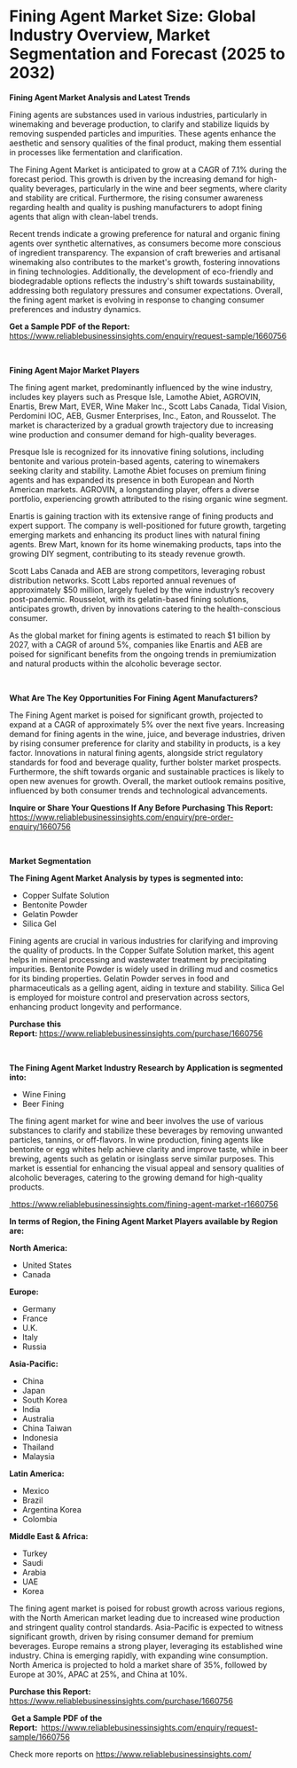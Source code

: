 <p><h1>Fining Agent Market Size: Global Industry Overview, Market Segmentation and Forecast (2025 to 2032)</h1></p><p><strong>Fining Agent Market Analysis and Latest Trends</strong></p>
<p><p>Fining agents are substances used in various industries, particularly in winemaking and beverage production, to clarify and stabilize liquids by removing suspended particles and impurities. These agents enhance the aesthetic and sensory qualities of the final product, making them essential in processes like fermentation and clarification.</p><p>The Fining Agent Market is anticipated to grow at a CAGR of 7.1% during the forecast period. This growth is driven by the increasing demand for high-quality beverages, particularly in the wine and beer segments, where clarity and stability are critical. Furthermore, the rising consumer awareness regarding health and quality is pushing manufacturers to adopt fining agents that align with clean-label trends. </p><p>Recent trends indicate a growing preference for natural and organic fining agents over synthetic alternatives, as consumers become more conscious of ingredient transparency. The expansion of craft breweries and artisanal winemaking also contributes to the market's growth, fostering innovations in fining technologies. Additionally, the development of eco-friendly and biodegradable options reflects the industry's shift towards sustainability, addressing both regulatory pressures and consumer expectations. Overall, the fining agent market is evolving in response to changing consumer preferences and industry dynamics.</p></p>
<p><strong>Get a Sample PDF of the Report:&nbsp;</strong> <a href="https://www.reliablebusinessinsights.com/enquiry/request-sample/1660756?utm_campaign=1138&utm_medium=2&utm_source=Github&utm_content=ia&utm_term=30012025&utm_id=fining-agent">https://www.reliablebusinessinsights.com/enquiry/request-sample/1660756</a></p>
<p>&nbsp;</p>
<p><strong>Fining Agent Major Market Players</strong></p>
<p><p>The fining agent market, predominantly influenced by the wine industry, includes key players such as Presque Isle, Lamothe Abiet, AGROVIN, Enartis, Brew Mart, EVER, Wine Maker Inc., Scott Labs Canada, Tidal Vision, Perdomini IOC, AEB, Gusmer Enterprises, Inc., Eaton, and Rousselot. The market is characterized by a gradual growth trajectory due to increasing wine production and consumer demand for high-quality beverages.</p><p>Presque Isle is recognized for its innovative fining solutions, including bentonite and various protein-based agents, catering to winemakers seeking clarity and stability. Lamothe Abiet focuses on premium fining agents and has expanded its presence in both European and North American markets. AGROVIN, a longstanding player, offers a diverse portfolio, experiencing growth attributed to the rising organic wine segment.</p><p>Enartis is gaining traction with its extensive range of fining products and expert support. The company is well-positioned for future growth, targeting emerging markets and enhancing its product lines with natural fining agents. Brew Mart, known for its home winemaking products, taps into the growing DIY segment, contributing to its steady revenue growth.</p><p>Scott Labs Canada and AEB are strong competitors, leveraging robust distribution networks. Scott Labs reported annual revenues of approximately $50 million, largely fueled by the wine industry’s recovery post-pandemic. Rousselot, with its gelatin-based fining solutions, anticipates growth, driven by innovations catering to the health-conscious consumer.</p><p>As the global market for fining agents is estimated to reach $1 billion by 2027, with a CAGR of around 5%, companies like Enartis and AEB are poised for significant benefits from the ongoing trends in premiumization and natural products within the alcoholic beverage sector.</p></p>
<p>&nbsp;</p>
<p><strong>What Are The Key Opportunities For Fining Agent Manufacturers?</strong></p>
<p><p>The Fining Agent market is poised for significant growth, projected to expand at a CAGR of approximately 5% over the next five years. Increasing demand for fining agents in the wine, juice, and beverage industries, driven by rising consumer preference for clarity and stability in products, is a key factor. Innovations in natural fining agents, alongside strict regulatory standards for food and beverage quality, further bolster market prospects. Furthermore, the shift towards organic and sustainable practices is likely to open new avenues for growth. Overall, the market outlook remains positive, influenced by both consumer trends and technological advancements.</p></p>
<p><strong>Inquire or Share Your Questions If Any Before Purchasing This Report:</strong> <a href="https://www.reliablebusinessinsights.com/enquiry/pre-order-enquiry/1660756?utm_campaign=1138&utm_medium=2&utm_source=Github&utm_content=ia&utm_term=30012025&utm_id=fining-agent">https://www.reliablebusinessinsights.com/enquiry/pre-order-enquiry/1660756</a></p>
<p>&nbsp;</p>
<p><strong>Market Segmentation</strong></p>
<p><strong>The Fining Agent Market Analysis by types is segmented into:</strong></p>
<p><ul><li>Copper Sulfate Solution</li><li>Bentonite Powder</li><li>Gelatin Powder</li><li>Silica Gel</li></ul></p>
<p><p>Fining agents are crucial in various industries for clarifying and improving the quality of products. In the Copper Sulfate Solution market, this agent helps in mineral processing and wastewater treatment by precipitating impurities. Bentonite Powder is widely used in drilling mud and cosmetics for its binding properties. Gelatin Powder serves in food and pharmaceuticals as a gelling agent, aiding in texture and stability. Silica Gel is employed for moisture control and preservation across sectors, enhancing product longevity and performance.</p></p>
<p><strong>Purchase this Report:&nbsp;</strong><a href="https://www.reliablebusinessinsights.com/purchase/1660756?utm_campaign=1138&utm_medium=2&utm_source=Github&utm_content=ia&utm_term=30012025&utm_id=fining-agent">https://www.reliablebusinessinsights.com/purchase/1660756</a></p>
<p>&nbsp;</p>
<p><strong>The Fining Agent Market Industry Research by Application is segmented into:</strong></p>
<p><ul><li>Wine Fining</li><li>Beer Fining</li></ul></p>
<p><p>The fining agent market for wine and beer involves the use of various substances to clarify and stabilize these beverages by removing unwanted particles, tannins, or off-flavors. In wine production, fining agents like bentonite or egg whites help achieve clarity and improve taste, while in beer brewing, agents such as gelatin or isinglass serve similar purposes. This market is essential for enhancing the visual appeal and sensory qualities of alcoholic beverages, catering to the growing demand for high-quality products.</p></p>
<p><a href="https://www.reliablebusinessinsights.com/fining-agent-market-r1660756?utm_campaign=1138&utm_medium=2&utm_source=Github&utm_content=ia&utm_term=30012025&utm_id=fining-agent">&nbsp;https://www.reliablebusinessinsights.com/fining-agent-market-r1660756</a></p>
<p><strong>In terms of Region, the Fining Agent Market Players available by Region are:</strong></p>
<p>
    <p> <strong> North America: </strong>
        <ul>
            <li>United States</li>
            <li>Canada</li>
        </ul>
        </p> 
    <p> <strong> Europe: </strong>
        <ul>
            <li>Germany</li>
            <li>France</li>
            <li>U.K.</li>
            <li>Italy</li>
            <li>Russia</li>
        </ul>
        </p> 
    <p> <strong> Asia-Pacific: </strong>
        <ul>
            <li>China</li>
            <li>Japan</li>
            <li>South Korea</li>
            <li>India</li>
            <li>Australia</li>
            <li>China Taiwan</li>
            <li>Indonesia</li>
            <li>Thailand</li>
            <li>Malaysia</li>
        </ul>
        </p> 
    <p> <strong> Latin America: </strong>
        <ul>
            <li>Mexico</li>
            <li>Brazil</li>
            <li>Argentina Korea</li>
            <li>Colombia</li>
        </ul>
        </p> 
    <p> <strong> Middle East & Africa: </strong>
        <ul>
            <li>Turkey</li>
            <li>Saudi</li>
            <li>Arabia</li>
            <li>UAE</li>
            <li>Korea</li>
        </ul>
    </p>
    </p>
<p><p>The fining agent market is poised for robust growth across various regions, with the North American market leading due to increased wine production and stringent quality control standards. Asia-Pacific is expected to witness significant growth, driven by rising consumer demand for premium beverages. Europe remains a strong player, leveraging its established wine industry. China is emerging rapidly, with expanding wine consumption. North America is projected to hold a market share of 35%, followed by Europe at 30%, APAC at 25%, and China at 10%.</p></p>
<p><strong>Purchase this Report: </strong><a href="https://www.reliablebusinessinsights.com/purchase/1660756?utm_campaign=1138&utm_medium=2&utm_source=Github&utm_content=ia&utm_term=30012025&utm_id=fining-agent">https://www.reliablebusinessinsights.com/purchase/1660756</a></p>
<p>&nbsp;<strong>Get a Sample PDF of the Report:&nbsp;&nbsp;</strong><a href="https://www.reliablebusinessinsights.com/enquiry/request-sample/1660756?utm_campaign=1138&utm_medium=2&utm_source=Github&utm_content=ia&utm_term=30012025&utm_id=fining-agent">https://www.reliablebusinessinsights.com/enquiry/request-sample/1660756</a></p>
<p><strong></strong></p>
<p>Check more reports on <a href="https://www.reliablebusinessinsights.com/?utm_campaign=1138&utm_medium=2&utm_source=Github&utm_content=ia&utm_term=30012025&utm_id=fining-agent">https://www.reliablebusinessinsights.com/</a></p>